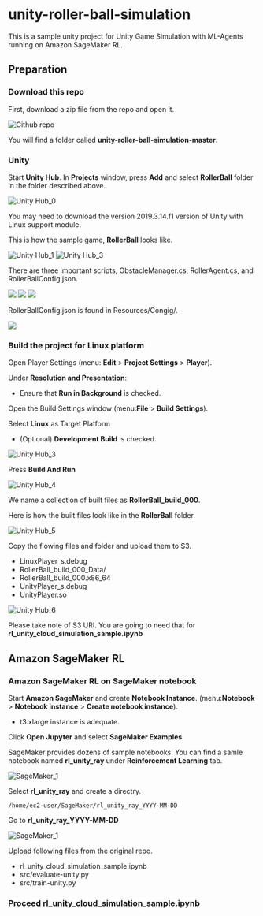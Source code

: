 # unity-roller-ball-simulation
This is a sample unity project for Unity Game Simulation with ML-Agents running on Amazon SageMaker RL.

## Preparation
### Download this repo
First, download a zip file from the repo and open it. 

![Github repo](images/DownloadRepo.png)

You will find a folder called **unity-roller-ball-simulation-master**.

### Unity
Start **Unity Hub**. In **Projects** window, press **Add** and select **RollerBall** folder in the folder described above. 

![Unity Hub_0](images/AddProject.png)

You may need to download the version 2019.3.14.f1 version of Unity with Linux support module. 

This is how the sample game, **RollerBall** looks like. 

![Unity Hub_1](images/RollerBall1.png)
![Unity Hub_3](images/RollerBall3.png)

There are three important scripts, ObstacleManager.cs, RollerAgent.cs, and RollerBallConfig.json.

![](images/Script1.png)
![](images/Script2.png)
![](images/Script3.png)

RollerBallConfig.json is found in Resources/Congig/. 

![](images/Script3_loc1.png)

### Build the project for Linux platform
Open Player Settings (menu: **Edit** > **Project Settings** > **Player**).

Under **Resolution and Presentation**:
   - Ensure that **Run in Background** is checked.

Open the Build Settings window (menu:**File** > **Build Settings**).

Select **Linux** as Target Platform 
   - (Optional) **Development Build** is checked. 

![Unity Hub_3](images/Build1.png)

Press **Build And Run**

![Unity Hub_4](images/Build2.png)

We name a collection of built files as **RollerBall_build_000**.

Here is how the built files look like in the **RollerBall** folder. 

![Unity Hub_5](images/Build3.png)

Copy the flowing files and folder and upload them to S3. 
   - LinuxPlayer_s.debug	
   - RollerBall_build_000_Data/	
   - RollerBall_build_000.x86_64	
   - UnityPlayer_s.debug	
   - UnityPlayer.so

![Unity Hub_6](images/S3.png)

Please take note of S3 URI. You are going to need that for **rl_unity_cloud_simulation_sample.ipynb** 

## Amazon SageMaker RL
### Amazon SageMaker RL on SageMaker notebook
Start **Amazon SageMaker** and create **Notebook Instance**. (menu:**Notebook** > **Notebook instance** > **Create notebook instance**).
   - t3.xlarge instance is adequate. 
	
Click **Open Jupyter** and select **SageMaker Examples**

SageMaker provides dozens of sample notebooks. You can find a samle notebook named **rl_unity_ray** under **Reinforcement Learning** tab. 

![SageMaker_1](SageMakerExample1.png)

Select **rl_unity_ray** and create a directry.

```
/home/ec2-user/SageMaker/rl_unity_ray_YYYY-MM-DD
```

Go to **rl_unity_ray_YYYY-MM-DD**

![SageMaker_1](SageMakerRLUnityRay.png)

Upload following files from the original repo.
   - rl_unity_cloud_simulation_sample.ipynb
   - src/evaluate-unity.py
   - src/train-unity.py

### Proceed rl_unity_cloud_simulation_sample.ipynb







